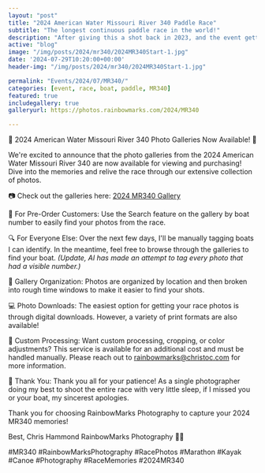 ```yaml
---
layout: "post"
title: "2024 American Water Missouri River 340 Paddle Race"
subtitle: "The longest continuous paddle race in the world!"
description: "After giving this a shot back in 2023, and the event getting culled by 2 days due to crazy storms and dangerous river conditions we were back for the 2024 MR340!"
active: "blog"
image: "/img/posts/2024/mr340/2024MR340Start-1.jpg"
date: '2024-07-29T10:20:00+00:00'
header-img: "/img/posts/2024/mr340/2024MR340Start-1.jpg"

permalink: "Events/2024/07/MR340/"
categories: [event, race, boat, paddle, MR340]
featured: true
includegallery: true
galleryurl: https://photos.rainbowmarks.com/2024/MR340

---
```

📸 2024 American Water Missouri River 340 Photo Galleries Now Available! 📸

We're excited to announce that the photo galleries from the 2024 American Water Missouri River 340 are now available for viewing and purchasing! Dive into the memories and relive the race through our extensive collection of photos.

📷 Check out the galleries here: [2024 MR340 Gallery](https://photos.rainbowmarks.com/2024/MR340)

🚤 For Pre-Order Customers: Use the Search feature on the gallery by boat number to easily find your photos from the race.

🔍 For Everyone Else: Over the next few days, I'll be manually tagging boats I can identify. In the meantime, feel free to browse through the galleries to find your boat. *(Update, AI has made an attempt to tag every photo that had a visible number.)*

🔹 Gallery Organization: Photos are organized by location and then broken into rough time windows to make it easier to find your shots.

💻 Photo Downloads: The easiest option for getting your race photos is through digital downloads. However, a variety of print formats are also available!

🎨 Custom Processing: Want custom processing, cropping, or color adjustments? This service is available for an additional cost and must be handled manually. Please reach out to rainbowmarks@christoc.com for more information.

🙏 Thank You: Thank you all for your patience! As a single photographer doing my best to shoot the entire race with very little sleep, if I missed you or your boat, my sincerest apologies.

Thank you for choosing RainbowMarks Photography to capture your 2024 MR340 memories!

Best,
Chris Hammond
RainbowMarks Photography
🌈📸

#MR340 #RainbowMarksPhotography #RacePhotos #Marathon #Kayak #Canoe #Photography #RaceMemories #2024MR340